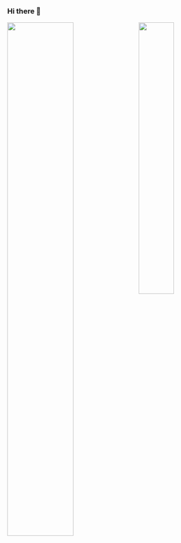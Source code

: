 ### Hi there 👋

<div>
  <img src="https://github-readme-stats-git-masterrstaa-rickstaa.vercel.app/api?username=rusty3699&theme=github_dark&show_icons=true&count_private=true&hide=prs,contribs" style="width:55%;" />
  <img src="https://github-readme-stats-git-masterrstaa-rickstaa.vercel.app/api/top-langs/?username=rusty3699&exclude_repo=Crawling-and-Analysis-of-Internship-and-Job-Portal&layout=compact&hide=html&theme=github_dark&langs_count=8" style="width:40%;" align="right"/>
</div>

<!--
**rusty3699/rusty3699** is a ✨ _special_ ✨ repository because its `README.md` (this file) appears on your GitHub profile.

Here are some ideas to get you started:

- 🔭 I’m currently working on ...
- 🌱 I’m currently learning ...
- 👯 I’m looking to collaborate on ...
- 🤔 I’m looking for help with ...
- 💬 Ask me about ...
- 📫 How to reach me: ...
- 😄 Pronouns: ...
- ⚡ Fun fact: ...
-->

